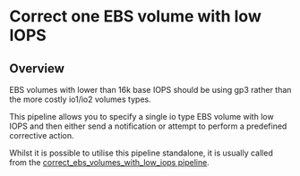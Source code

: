 # Correct one EBS volume with low IOPS

## Overview

EBS volumes with lower than 16k base IOPS should be using gp3 rather than the more costly io1/io2 volumes types.

This pipeline allows you to specify a single io type EBS volume with low IOPS and then either send a notification or attempt to perform a predefined corrective action.

Whilst it is possible to utilise this pipeline standalone, it is usually called from the [correct_ebs_volumes_with_low_iops pipeline](https://hub.flowpipe.io/mods/turbot/aws_thrifty/pipelines/aws_thrifty.pipeline.correct_ebs_volumes_with_low_iops).